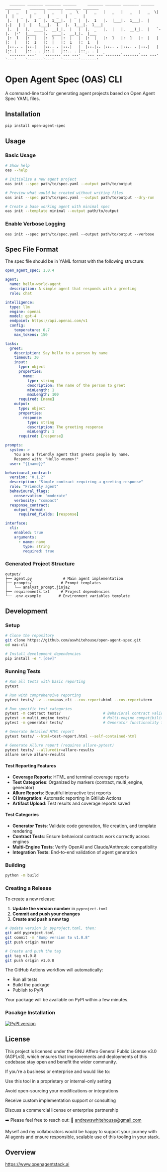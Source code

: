 ```
  _______ _______ _______ ______     _______ _______ _______ ______  _______    _______ _______ _______ _______
 |   _   |   _   |   _   |   _  \   |   _   |   _   |   _   |   _  \|       |  |   _   |   _   |   _   |   _   |
 |.  |   |.  1   |.  1___|.  |   |  |.  1   |.  |___|.  1___|.  |   |.|   | |  |   1___|.  1   |.  1___|.  1___|
 |.  |   |.  ____|.  __)_|.  |   |  |.  _   |.  |   |.  __)_|.  |   `-|.  |-'  |____   |.  ____|.  __)_|.  |___
 |:  1   |:  |   |:  1   |:  |   |  |:  |   |:  1   |:  1   |:  |   | |:  |    |:  1   |:  |   |:  1   |:  1   |
 |::.. . |::.|   |::.. . |::.|   |  |::.|:. |::.. . |::.. . |::.|   | |::.|    |::.. . |::.|   |::.. . |::.. . |
 `-------`---'   `-------`--- ---'  `--- ---`-------`-------`--- ---' `---'    `-------`---'   `-------`-------'
```

# Open Agent Spec (OAS) CLI

A command-line tool for generating agent projects based on Open Agent Spec YAML files.

## Installation

```bash
pip install open-agent-spec
```

## Usage

### Basic Usage
```bash
# Show help
oas --help

# Initialize a new agent project
oas init --spec path/to/spec.yaml --output path/to/output

# Preview what would be created without writing files
oas init --spec path/to/spec.yaml --output path/to/output --dry-run

# Create a base working agent with minimal spec
oas init --template minimal --output path/to/output
```

### Enable Verbose Logging
```
oas init --spec path/to/spec.yaml --output path/to/output --verbose
```

## Spec File Format
The spec file should be in YAML format with the following structure:

```yaml
open_agent_spec: 1.0.4

agent:
  name: hello-world-agent
  description: A simple agent that responds with a greeting
  role: chat

intelligence:
  type: llm
  engine: openai
  model: gpt-4
  endpoint: https://api.openai.com/v1
  config:
    temperature: 0.7
    max_tokens: 150

tasks:
  greet:
    description: Say hello to a person by name
    timeout: 30
    input:
      type: object
      properties:
        name:
          type: string
          description: The name of the person to greet
          minLength: 1
          maxLength: 100
      required: [name]
    output:
      type: object
      properties:
        response:
          type: string
          description: The greeting response
          minLength: 1
      required: [response]

prompts:
  system: >
    You are a friendly agent that greets people by name.
    Respond with: "Hello <name>!"
  user: "{{name}}"

behavioural_contract:
  version: "0.1.2"
  description: "Simple contract requiring a greeting response"
  role: "Friendly agent"
  behavioural_flags:
    conservatism: "moderate"
    verbosity: "compact"
  response_contract:
    output_format:
      required_fields: [response]

interface:
  cli:
    enabled: true
    arguments:
      - name: name
        type: string
        required: true
```

### Generated Project Structure
```
output/
├── agent.py              # Main agent implementation
├── prompts/             # Prompt templates
│   └── analyst_prompt.jinja2
├── requirements.txt     # Project dependencies
└── .env.example        # Environment variables template
```

## Development

### Setup
```bash
# Clone the repository
git clone https://github.com/aswhitehouse/open-agent-spec.git
cd oas-cli

# Install development dependencies
pip install -e ".[dev]"
```

### Running Tests
```bash
# Run all tests with basic reporting
pytest

# Run with comprehensive reporting
pytest tests/ -v --cov=oas_cli --cov-report=html --cov-report=term

# Run specific test categories
pytest -m contract tests/                   # Behavioral contract validation
pytest -m multi_engine tests/               # Multi-engine compatibility
pytest -m generator tests/                  # Generator functionality tests

# Generate detailed HTML report
pytest tests/ --html=test-report.html --self-contained-html

# Generate Allure report (requires allure-pytest)
pytest tests/ --alluredir=allure-results
allure serve allure-results
```

#### Test Reporting Features
- **Coverage Reports**: HTML and terminal coverage reports
- **Test Categories**: Organized by markers (contract, multi_engine, generator)
- **Allure Reports**: Beautiful interactive test reports
- **CI Integration**: Automatic reporting in GitHub Actions
- **Artifact Upload**: Test results and coverage reports saved

#### Test Categories

- **Generator Tests**: Validate code generation, file creation, and template rendering
- **Contract Tests**: Ensure behavioral contracts work correctly across engines
- **Multi-Engine Tests**: Verify OpenAI and Claude/Anthropic compatibility
- **Integration Tests**: End-to-end validation of agent generation

### Building
```bash
python -m build
```

### Creating a Release

To create a new release:

1. **Update the version number** in `pyproject.toml`
2. **Commit and push your changes**
3. **Create and push a new tag**

```bash
# Update version in pyproject.toml, then:
git add pyproject.toml
git commit -m "Bump version to v1.0.8"
git push origin master

# Create and push the tag
git tag v1.0.8
git push origin v1.0.8
```

The GitHub Actions workflow will automatically:
- Run all tests
- Build the package
- Publish to PyPI

Your package will be available on PyPI within a few minutes.

### Pacakge Installation
[![PyPI version](https://img.shields.io/pypi/v/open-agent-spec)](https://pypi.org/project/open-agent-spec/)

## License

This project is licensed under the GNU Affero General Public License v3.0 (AGPLv3), which ensures that improvements and deployments of this codebase stay open and benefit the wider community.

If you're a business or enterprise and would like to:

Use this tool in a proprietary or internal-only setting

Avoid open-sourcing your modifications or integrations

Receive custom implementation support or consulting

Discuss a commercial license or enterprise partnership

➡️ Please feel free to reach out:
📧 andrewswhitehouse@gmail.com

Myself and my collaborators would be happy to support your journey with AI agents and ensure responsible, scalable use of this tooling in your stack.

## Overview
https://www.openagentstack.ai
